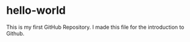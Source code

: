 # hello-world
This is my first GitHub Repository. I made this file for the introduction to Github. 
